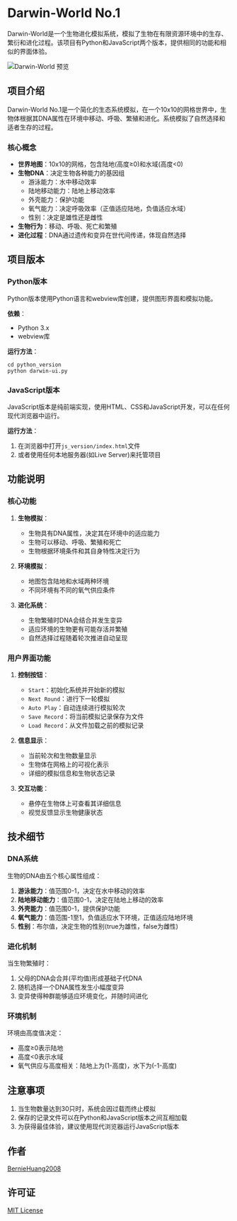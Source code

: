 # Darwin-World No.1

Darwin-World是一个生物进化模拟系统，模拟了生物在有限资源环境中的生存、繁衍和进化过程。该项目有Python和JavaScript两个版本，提供相同的功能和相似的界面体验。

![Darwin-World 预览](./preview.png)

## 项目介绍

Darwin-World No.1是一个简化的生态系统模拟，在一个10x10的网格世界中，生物体根据其DNA属性在环境中移动、呼吸、繁殖和进化。系统模拟了自然选择和适者生存的过程。

### 核心概念

- **世界地图**：10x10的网格，包含陆地(高度≥0)和水域(高度<0)
- **生物DNA**：决定生物各种能力的基因组
  - 游泳能力：水中移动效率
  - 陆地移动能力：陆地上移动效率
  - 外壳能力：保护功能
  - 氧气能力：决定呼吸效率（正值适应陆地，负值适应水域）
  - 性别：决定是雄性还是雌性
- **生物行为**：移动、呼吸、死亡和繁殖
- **进化过程**：DNA通过遗传和变异在世代间传递，体现自然选择

## 项目版本

### Python版本

Python版本使用Python语言和webview库创建，提供图形界面和模拟功能。

**依赖**：
- Python 3.x
- webview库

**运行方法**：
```
cd python_version
python darwin-ui.py
```

### JavaScript版本

JavaScript版本是纯前端实现，使用HTML、CSS和JavaScript开发，可以在任何现代浏览器中运行。

**运行方法**：
1. 在浏览器中打开`js_version/index.html`文件
2. 或者使用任何本地服务器(如Live Server)来托管项目

## 功能说明

### 核心功能

1. **生物模拟**：
   - 生物具有DNA属性，决定其在环境中的适应能力
   - 生物可以移动、呼吸、繁殖和死亡
   - 生物根据环境条件和其自身特性决定行为

2. **环境模拟**：
   - 地图包含陆地和水域两种环境
   - 不同环境有不同的氧气供应条件

3. **进化系统**：
   - 生物繁殖时DNA会结合并发生变异
   - 适应环境的生物更有可能存活并繁殖
   - 自然选择过程随着轮次推进自动呈现

### 用户界面功能

1. **控制按钮**：
   - `Start`：初始化系统并开始新的模拟
   - `Next Round`：进行下一轮模拟
   - `Auto Play`：自动连续进行模拟轮次
   - `Save Record`：将当前模拟记录保存为文件
   - `Load Record`：从文件加载之前的模拟记录

2. **信息显示**：
   - 当前轮次和生物数量显示
   - 生物体在网格上的可视化表示
   - 详细的模拟信息和生物状态记录

3. **交互功能**：
   - 悬停在生物体上可查看其详细信息
   - 视觉反馈显示生物健康状态

## 技术细节

### DNA系统

生物的DNA由五个核心属性组成：
1. **游泳能力**：值范围0-1，决定在水中移动的效率
2. **陆地移动能力**：值范围0-1，决定在陆地上移动的效率
3. **外壳能力**：值范围0-1，提供保护功能
4. **氧气能力**：值范围-1至1，负值适应水下环境，正值适应陆地环境
5. **性别**：布尔值，决定生物的性别(true为雄性，false为雌性)

### 进化机制

当生物繁殖时：
1. 父母的DNA会合并(平均值)形成基础子代DNA
2. 随机选择一个DNA属性发生小幅度变异
3. 变异使得种群能够适应环境变化，并随时间进化

### 环境机制

环境由高度值决定：
- 高度≥0表示陆地
- 高度<0表示水域
- 氧气供应与高度相关：陆地上为(1-高度)，水下为(-1-高度)

## 注意事项

1. 当生物数量达到30只时，系统会因过载而终止模拟
2. 保存的记录文件可以在Python和JavaScript版本之间互相加载
3. 为获得最佳体验，建议使用现代浏览器运行JavaScript版本

## 作者

[BernieHuang2008](https://github.com/BernieHuang2008)

## 许可证

[MIT License](./LICENSE)
